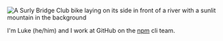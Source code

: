 ![A Surly Bridge Club bike laying on its side in front of a river with a sunlit mountain in the background](./img/river.jpg)

I'm Luke (he/him) and I work at GitHub on the [npm](https://github.com/npm) cli team.

<!--
**lukekarrys/lukekarrys** is a ✨ _special_ ✨ repository because its `README.md` (this file) appears on your GitHub profile.

Here are some ideas to get you started:

- 🔭 I’m currently working on ...
- 🌱 I’m currently learning ...
- 👯 I’m looking to collaborate on ...
- 🤔 I’m looking for help with ...
- 💬 Ask me about ...
- 📫 How to reach me: ...
- 😄 Pronouns: he/
- ⚡ Fun fact: ...
-->
